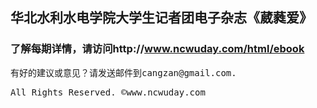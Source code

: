 ## 华北水利水电学院大学生记者团电子杂志《葳蕤爱》 ##


### 了解每期详情，请访问http://www.ncwuday.com/html/ebook ###


<pre>有好的建议或意见？请发送邮件到cangzan@gmail.com.</pre>

<pre>All Rights Reserved. ©www.ncwuday.com  </pre>



